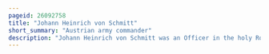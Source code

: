 ```yaml
---
pageid: 26092758
title: "Johann Heinrich von Schmitt"
short_summary: "Austrian army commander"
description: "Johann Heinrich von Schmitt was an Officer in the holy Roman Empire. He was arguably one of the most successful Chiefs of Staff he rose to the Rank of Feldmarshalleutnant during the french Revolutionary and the napoleonic Wars."
---
```

